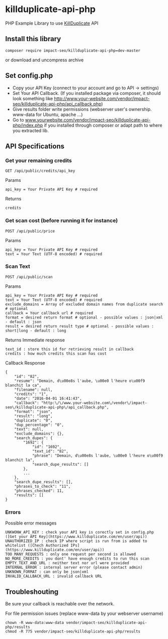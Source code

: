 # killduplicate-api-php
PHP Example Library to use [KillDuplicate](https://www.killduplicate.com) API

## Install this library
```
composer require impact-seo/killduplicate-api-php=dev-master
```
or download and uncompress archive

## Set config.php
- Copy your API Key (connect to your account and go to API -> settings)
- Set Your API Callback. (If you installed package via composer, it should look something like http://www.your-website.com/vendor/impact-seo/killduplicate-api-php/api_callback.php)
- Give results folder write permissions (webserver user's ownership. www-data for Ubuntu, apache ...)
- Go to www.yourwebsite.com/vendor/impact-seo/killduplicate-api-php/index.php if you installed through composer or adapt path to where you extracted lib.

## API Specifications

### Get your remaining credits
```
GET /api/public/credits/api_key
```
Params
```
api_key = Your Private API Key # required
```
Returns
```
credits
```

### Get scan cost (before running it for instance)
```
POST /api/public/price
```
Params
```
api_key = Your Private API Key # required
text = Your Text (UTF-8 encoded) # required
```

### Scan Text
```
POST /api/public/scan
```
Params
```
api_key = Your Private API Key # required
text = Your Text (UTF-8 encoded) # required
exclude_domains = Array of excluded domain names from duplicate search # optional
callback = Your callback url # required
format = desired return format # optional - possible values : json|xml - default : json 
result = desired return result type # optional - possible values : short|long - default : long
```
Returns
Immediate response
```
text_id : store this id for retrieving result in callback
credits : how much credits this scan has cost
```
Callback Response
```
{
    "id": "82",
    "resume": "Demain, d\u00e8s l'aube, \u00e0 l'heure o\u00f9 blanchit la ca",
    "filename": null,
    "credits": "1",
    "date": "2016-04-01 16:41:43",
    "callback": "http:\/\/www.your-website.com\/vendor\/impact-seo\/killduplicate-api-php\/api_callback.php",
    "format": "json",
    "result": "long",
    "duplicate": "0",
    "dup_percentage": "0",
    "text": null,
    "exclude_domains": {},
    "search_dupes": {
        "1692": {
            "id": "1692",
            "text_id": "82",
            "phrase": "Demain, d\u00e8s l'aube, \u00e0 l'heure o\u00f9 blanchit la",
            "search_dupe_results": []
        },
        ...
    },
    "search_dupe_results": [],
    "phrases_to_check": "11",
    "phrases_checked": 11,
    "results": []
}
```

### Errors
Possible error messages
```
UNKWONW_API_KEY : check your API key is corectly set in config.php ([Get your API Key](https://www.killduplicate.com/en/user/api))
UNAUTHORIZED_IP : check IP where script is run from is added to whitelist ([Chech Authorized IPs](https://www.killduplicate.com/en/user/api))
TOO_MANY_REQUESTS : only one request per second is allowed
NO_MORE_CREDITS : you dont' have enough credits to run this scan
EMPTY_TEXT_AND_URL : neither text nor url were provided
INTERNAL_ERROR : internal server error (please contact admin)
UNKNOWN_FORMAT : can only be json|xml
INVALID_CALLBACK_URL : invalid callback URL 
```


## Troubleshouting

Be sure your callback is reachable over the network. 

For file permission issues (replace www-data by your webserver username)
```
chown -R www-data:www-data vendor/impact-seo/killduplicate-api-php/results
chmod -R 775 vendor/impact-seo/killduplicate-api-php/results
```
